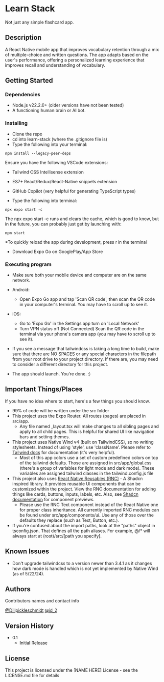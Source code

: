 # Learn Stack

Not just any simple flashcard app.

## Description

A React Native mobile app that improves vocabulary retention through a mix of multiple-choice and written questions. The app adapts based on the user's performance, offering a personalized learning experience that improves recall and understanding of vocabulary.

## Getting Started

### Dependencies

- Node.js v22.2.0+ (older versions have not been tested)
- A functioning human brain or AI bot.

### Installing

- Clone the repo
- cd into learn-stack (where the .gitignore file is)
- Type the following into your terminal:

```
npm install --legacy-peer-deps
```

Ensure you have the following VSCode extensions:

- Tailwind CSS Intellisense extension
- ES7+ React/Redux/React-Native snippets extension
- GitHub Copilot (very helpful for generating TypeScript types)

- Type the following into terminal:

```
npx expo start -c
```

The npx expo start -c runs and clears the cache, which is good to know, but in the future, you can probably just get by launching with:

```
npm start
```

\*To quickly reload the app during development, press r in the terminal

- Download Expo Go on GooglePlay/App Store

### Executing program

- Make sure both your mobile device and computer are on the same network.

- Android:

  - Open Expo Go app and tap 'Scan QR code', then scan the QR code in your computer's terminal. You may have to scroll up to see it.

- iOS:

  - Go to 'Expo Go' in the Settings app turn on 'Local Network'
  - Turn VPN status off (Not Connected)
    Scan the QR code in the terminal via your phone's camera app (you may have to scroll up to see it).

- If you see a message that tailwindcss is taking a long time to build, make sure that there are NO SPACES or any special characters in the filepath from your root drive to your project directory. If there are, you may need to consider a different directory for this project.

- The app should launch. You're done. :)

## Important Things/Places

If you have no idea where to start, here's a few things you should know.

- 99% of code will be written under the src folder
- This project uses the Expo Router. All routes (pages) are placed in src/app.
  - Any file named \_layout.tsx will make changes to all sibling pages and apply to all child pages. This is helpful for shared UI like navigation bars and setting themes.
- This project uses Native Wind v4 (built on TailwindCSS), so no writing stylesheets. Instead of using 'style', use 'className'. Please refer to [Tailwind docs](https://tailwindcss.com/docs) for documentation (it's very helpful).
  - Most of this app colors use a set of custom predefined colors on top of the tailwind defaults. Those are assigned in src/app/global.css (there's a group of variables for light mode and dark mode). These variables are assigned tailwind classes in the tailwind.config.js file
- This project also uses [React Native Reusables (RNC)](https://rnr-docs.vercel.app/getting-started/initial-setup/) - A Shadcn inspired library. It provides reusable UI components that can be customized within the project. View the RNC documentation for adding things like cards, buttons, inputs, labels, etc. Also, see [Shadcn documentation](https://ui.shadcn.com/docs/components/) for component previews.
  - Please use the RNC Text component instead of the React Native one for proper class inheritance. All currently imported RNC modules can be found under src/app/components/ui. Use any of those over the defaults they replace (such as Text, Button, etc.).
- If you're confused about the import paths, look at the "paths" object in tsconfig.json. That defines all the path aliases. For example, @/\* will always start at (root)/src/[path you specify].

## Known Issues

- Don't upgrade tailwindcss to a version newer than 3.4.1 as it changes how dark mode is handled which is not yet implemented by Native Wind (as of 5/22/24).

## Authors

Contributors names and contact info

[@Dillpickleschmidt](https://github.com/Dillpickleschmidt)
[@id_2]()

## Version History

- 0.1
  - Initial Release

## License

This project is licensed under the [NAME HERE] License - see the LICENSE.md file for details

<!-- ## Acknowledgments

Inspiration, code snippets, etc.

- [awesome-readme](https://github.com/matiassingers/awesome-readme)
- [PurpleBooth](https://gist.github.com/PurpleBooth/109311bb0361f32d87a2)
- [dbader](https://github.com/dbader/readme-template)
- [zenorocha](https://gist.github.com/zenorocha/4526327)
- [fvcproductions](https://gist.github.com/fvcproductions/1bfc2d4aecb01a834b46) -->

